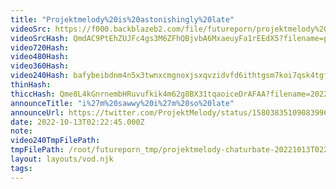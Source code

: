 ```yaml
---
title: "Projektmelody%20is%20astonishingly%20late"
videoSrc: https://f000.backblazeb2.com/file/futureporn/projektmelody%202022-10-13%2002_23-projektmelody.mp4
videoSrcHash: QmdAC9PtEhZUJFc4gs3M6ZFhQBjvbA6MxaeuyFa1rEEdX5?filename=projektmelody-chaturbate-20221013T022245Z-source.mp4
video720Hash: 
video480Hash: 
video360Hash: 
video240Hash: bafybeibdnm4n5x3twnxcmgnoxjsxqvzidvfd6ithtgsm7koi7qsk4tgf6q?filename=projektmelody-chaturbate-20221013T022245Z-240p.mp4
thinHash: 
thiccHash: Qme8L4kGnrnembHRuvufkik4m62g8BX31tqaoiceDrAFAA?filename=20221013T022245Z-thicc.jpg
announceTitle: "i%27m%20sawwy%20i%27m%20so%20late"
announceUrl: https://twitter.com/ProjektMelody/status/1580383510908399616
date: 2022-10-13T02:22:45.000Z
note: 
video240TmpFilePath: 
tmpFilePath: /root/futureporn_tmp/projektmelody-chaturbate-20221013T022245Z.mp4
layout: layouts/vod.njk
tags:
---
```

